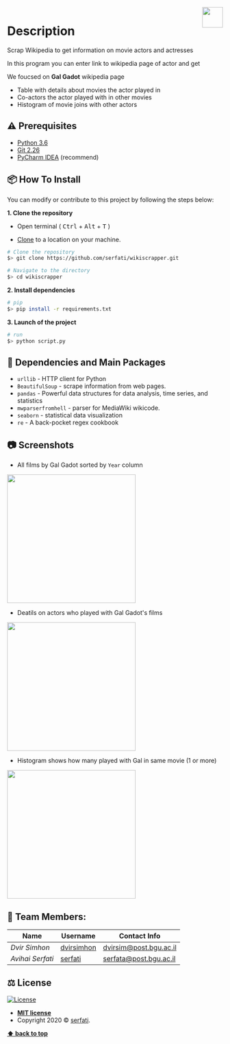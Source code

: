 <img src="https://in.bgu.ac.il/marketing/graphics/BGU.sig3-he-en-white.png" height="48px" align="right" />  

# Description
Scrap Wikipedia to get information on movie actors and actresses

In this program you can enter link to wikipedia page of actor and get

We foucsed on **Gal Gadot** wikipedia page
* Table with details about movies the actor played in
* Co-actors the actor played with in other movies
* Histogram of movie joins with other actors

## ⚠️ Prerequisites  
  
- [Python 3.6](https://www.python.org/download/releases/2.7/)  
- [Git 2.26](https://git-scm.com/downloads/)  
- [PyCharm IDEA](https://www.jetbrains.com/pycharm/) (recommend)  

## 📦 How To Install  
  
You can modify or contribute to this project by following the steps below:  
  
**1. Clone the repository**  
  
- Open terminal ( <kbd>Ctrl</kbd> + <kbd>Alt</kbd> + <kbd>T</kbd> )  
  
- [Clone](https://help.github.com/en/github/creating-cloning-and-archiving-repositories/cloning-a-repository) to a location on your machine.  
 ```bash  
 # Clone the repository 
 $> git clone https://github.com/serfati/wikiscrapper.git  

 # Navigate to the directory 
 $> cd wikiscrapper
  ``` 


**2. Install dependencies** 

 ```bash  
 # pip
 $> pip install -r requirements.txt
 ```  

**3. Launch of the project**  
  
 ```bash  
 # run 
 $> python script.py
 ```  

## :wrench: Dependencies and Main Packages

- `urllib` -  HTTP client for Python
- `BeautifulSoup` - scrape information from web pages.
- `pandas` - Powerful data structures for data analysis, time series, and statistics
- `mwparserfromhell` - parser for MediaWiki wikicode.
- `seaborn` - statistical data visualization
- `re` - A back-pocket regex cookbook

## :camera: Screenshots

* All films by Gal Gadot sorted by `Year` column
<img src="https://res.cloudinary.com/serfati/image/upload/v1604487779/screely-1604487740256_exdwnn.png" height="300px"/>

* Deatils on actors who played with Gal Gadot's films
<img src="https://res.cloudinary.com/serfati/image/upload/v1604487779/screely-1604487669044_j5ms8q.png" height="300px"/>

* Histogram shows how many played with Gal in same movie (1 or more)
<img src="https://res.cloudinary.com/serfati/image/upload/v1604489061/screely-1604489046599_dgrxnv.png" height="300px"/>


## :busts_in_silhouette: Team Members:

| Name             | Username                                    | Contact Info              | 
| ---------------- | ------------------------------------------- | ------------------------- | 
| _Dvir Simhon_    | [dvirsimhon](https://github.com/dvirsimhon) | dvirsim@post.bgu.ac.il    |  
| _Avihai Serfati_ | [serfati](https://github.com/serfati)       | serfata@post.bgu.ac.il    | 

## ⚖️ License

[![License](http://img.shields.io/:license-mit-blue.svg?style=flat-square)](http://badges.mit-license.org)

- **[MIT license](http://opensource.org/licenses/mit-license.php)**
- Copyright 2020 © <a href="https://github.com/serfati" target="_blank">serfati</a>.

**[⬆ back to top](#description)**
